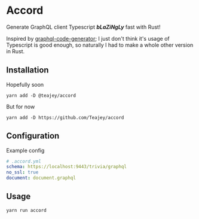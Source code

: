 # Accord

Generate GraphQL client Typescript **_bLaZiNgLy_** fast with Rust!

Inspired by [graphql-code-generator](https://github.com/dotansimha/graphql-code-generator); I just don't think it's usage of Typescript is good enough, so naturally I had to make a whole other version in Rust.

## Installation

Hopefully soon

```
yarn add -D @teajey/accord
```

But for now

```
yarn add -D https://github.com/Teajey/accord
```

## Configuration

Example config

```yml
# .accord.yml
schema: https://localhost:9443/trivia/graphql
no_ssl: true
document: document.graphql
```

## Usage

```
yarn run accord
```
